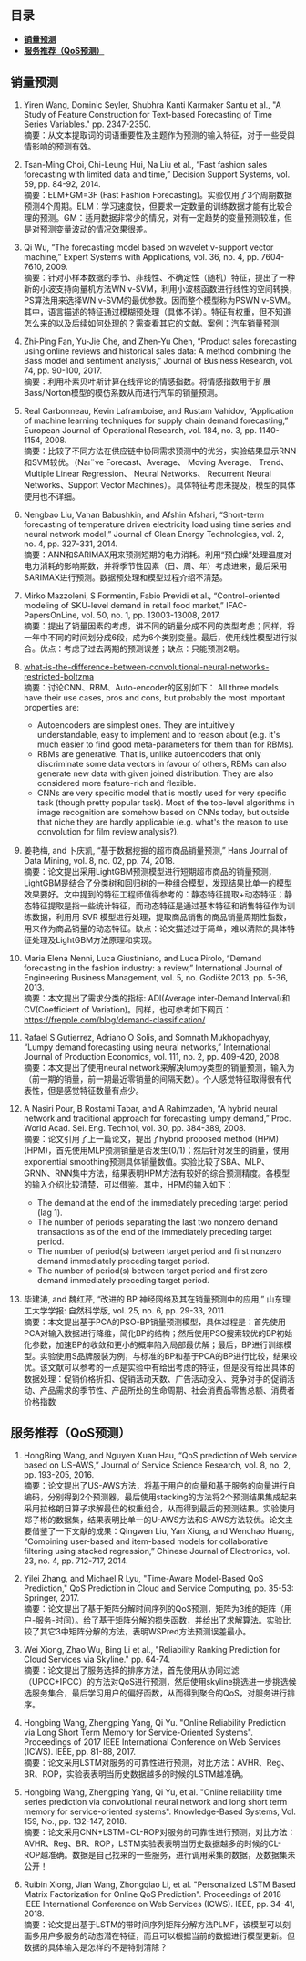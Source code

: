 ## 目录

- [**销量预测**](#demand_forecast)
- [**服务推荐（QoS预测）**](#service_recommendation)

##  <span id="demand_forecast">销量预测</span> 

1.	Yiren Wang, Dominic Seyler, Shubhra Kanti Karmaker Santu et al., "A Study of Feature Construction for Text-based Forecasting of Time Series Variables." pp. 2347-2350.  
摘要：从文本提取词的词语重要性及主题作为预测的输入特征，对于一些受舆情影响的预测有效。

2.	Tsan-Ming Choi, Chi-Leung Hui, Na Liu et al., “Fast fashion sales forecasting with limited data and time,” Decision Support Systems, vol. 59, pp. 84-92, 2014.  
摘要：ELM+GM=3F (Fast Fashion Forecasting)。实验仅用了3个周期数据预测4个周期。ELM：学习速度快，但要求一定数量的训练数据才能有比较合理的预测。GM：适用数据非常少的情况，对有一定趋势的变量预测较准，但是对预测变量波动的情况效果很差。

3.	Qi Wu, “The forecasting model based on wavelet ν-support vector machine,” Expert Systems with Applications, vol. 36, no. 4, pp. 7604-7610, 2009.  
摘要：针对小样本数据的季节、非线性、不确定性（随机）特征，提出了一种新的小波支持向量机方法WN v-SVM，利用小波核函数进行线性的空间转换，PS算法用来选择WN v-SVM的最优参数。因而整个模型称为PSWN v-SVM。其中，语言描述的特征通过模糊预处理（具体不详）。特征有权重，但不知道怎么来的以及后续如何处理的？需查看其它的文献。案例：汽车销量预测
 
4.	Zhi-Ping Fan, Yu-Jie Che, and Zhen-Yu Chen, “Product sales forecasting using online reviews and historical sales data: A method combining the Bass model and sentiment analysis,” Journal of Business Research, vol. 74, pp. 90-100, 2017.  
摘要：利用朴素贝叶斯计算在线评论的情感指数。将情感指数用于扩展Bass/Norton模型的模仿系数从而进行汽车的销量预测。

5.	Real Carbonneau, Kevin Laframboise, and Rustam Vahidov, “Application of machine learning techniques for supply chain demand forecasting,” European Journal of Operational Research, vol. 184, no. 3, pp. 1140-1154, 2008.  
摘要：比较了不同方法在供应链中协同需求预测中的优劣，实验结果显示RNN和SVM较优。（Naı¨ve Forecast、Average、 Moving Average、 Trend、 Multiple Linear Regression、 Neural Networks、 Recurrent Neural   Networks、Support Vector Machines）。具体特征考虑未提及，模型的具体使用也不详细。

6.	Nengbao Liu, Vahan Babushkin, and Afshin Afshari, “Short-term forecasting of temperature driven electricity load using time series and neural network model,” Journal of Clean Energy Technologies, vol. 2, no. 4, pp. 327-331, 2014.  
摘要：ANN和SARIMAX用来预测短期的电力消耗。利用“预白燥”处理温度对电力消耗的影响期数，并将季节性因素（日、周、年）考虑进来，最后采用SARIMAX进行预测。数据预处理和模型过程介绍不清楚。

7.	Mirko Mazzoleni, S Formentin, Fabio Previdi et al., “Control-oriented modeling of SKU-level demand in retail food market,” IFAC-PapersOnLine, vol. 50, no. 1, pp. 13003-13008, 2017.  
摘要：提出了销量因素的考虑，讲不同的销量分成不同的类型考虑；同样，将一年中不同的时间划分成6段，成为6个类别变量。最后，使用线性模型进行拟合。优点：考虑了过去两期的预测误差；缺点：只能预测2期。

8. [what-is-the-difference-between-convolutional-neural-networks-restricted-boltzma](https://stats.stackexchange.com/questions/114385/what-is-the-difference-between-convolutional-neural-networks-restricted-boltzma)  
摘要：讨论CNN、RBM、Auto-encoder的区别如下：
All three models have their use cases, pros and cons, but probably the most important properties are: 
   - Autoencoders are simplest ones. They are intuitively understandable, easy to implement and to reason about (e.g. it's much easier to find good meta-parameters for them than for RBMs). 
   - RBMs are generative. That is, unlike autoencoders that only discriminate some data vectors in favour of others, RBMs can also generate new data with given joined distribution. They are also considered more feature-rich and flexible.
   - CNNs are very specific model that is mostly used for very specific task (though pretty popular task). Most of the top-level algorithms in image recognition are somehow based on CNNs today, but outside that niche they are hardly applicable (e.g. what's the reason to use convolution for film review analysis?).

9.	姜艳梅, and 卜庆凯, “基于数据挖掘的超市商品销量预测,” Hans Journal of Data Mining, vol. 8, no. 02, pp. 74, 2018.  
摘要：论文提出采用LightGBM预测模型进行短期超市商品的销量预测，LightGBM是结合了分类树和回归树的一种组合模型，发现结果比单一的模型效果要好。文中提到的特征工程师值得参考的：静态特征提取+动态特征；静态特征提取是指一些统计特征，而动态特征是通过基本特征和销售特征作为训练数据，利用用 SVR 模型进行处理，提取商品销售的商品销量周期性指数，用来作为商品销量的动态特征。缺点：论文描述过于简单，难以清除的具体特征处理及LightGBM方法原理和实现。

10.	Maria Elena Nenni, Luca Giustiniano, and Luca Pirolo, “Demand forecasting in the fashion industry: a review,” International Journal of Engineering Business Management, vol. 5, no. Godište 2013, pp. 5-36, 2013.  
摘要：本文提出了需求分类的指标: ADI(Average inter‐Demand Interval)和CV(Coefficient of Variation)。同样，也可参考如下网页：https://frepple.com/blog/demand-classification/

11.	Rafael S Gutierrez, Adriano O Solis, and Somnath Mukhopadhyay, “Lumpy demand forecasting using neural networks,” International Journal of Production Economics, vol. 111, no. 2, pp. 409-420, 2008.  
摘要：本文提出了使用neural network来解决lumpy类型的销量预测，输入为（前一期的销量，前一期最近零销量的间隔天数）。个人感觉特征取得很有代表性，但是感觉特征数量有点少。

12.	A Nasiri Pour, B Rostami Tabar, and A Rahimzadeh, “A hybrid neural network and traditional approach for forecasting lumpy demand,” Proc. World Acad. Sei. Eng. Technol, vol. 30, pp. 384-389, 2008.  
摘要：论文引用了上一篇论文，提出了hybrid proposed method (HPM) (HPM)，首先使用MLP预测销量是否发生(0/1)；然后针对发生的销量，使用exponential smoothing预测具体销量数值。实验比较了SBA、MLP、GRNN、RNN集中方法，结果表明HPM方法有较好的综合预测精度。各模型的输入介绍比较清楚，可以借鉴。其中，HPM的输入如下： 
      - The demand at the end of the immediately preceding target period (lag 1). 
      - The number of periods separating the last two nonzero demand transactions as of the end of the immediately preceding target period. 
      - The number of period(s) between target period and first nonzero demand immediately preceding target period. 
      - The number of period(s) between target period and first zero demand immediately preceding target period.

13.	毕建涛, and 魏红芹, “改进的 BP 神经网络及其在销量预测中的应用,” 山东理工大学学报: 自然科学版, vol. 25, no. 6, pp. 29-33, 2011.  
摘要：本文提出基于PCA的PSO-BP销量预测模型，具体过程是：首先使用PCA对输入数据进行降维，简化BP的结构；然后使用PSO搜索较优的BP初始化参数，加速BP的收敛和更小的概率陷入局部最优解；最后，BP进行训练模型。实验使用S品牌服装为例，与标准的BP和基于PCA的BP进行比较，结果较优。该文献可以参考的一点是实验中有给出考虑的特征，但是没有给出具体的数据处理：促销价格折扣、促销活动天数、广告活动投入、竞争对手的促销活动、产品需求的季节性、产品所处的生命周期、社会消费品零售总额、消费者价格指数

##  <span id="service_recommendation">服务推荐（QoS预测）</span> 
1.	HongBing Wang, and Nguyen Xuan Hau, “QoS prediction of Web service based on US-AWS,” Journal of Service Science Research, vol. 8, no. 2, pp. 193-205, 2016.  
摘要：论文提出了US-AWS方法，将基于用户的向量和基于服务的向量进行自编码，分别得到2个预测器，最后使用stacking的方法将2个预测结果集成起来采用拉格朗日算子求解最佳的权重组合，从而得到最后的预测结果。实验使用郑子彬的数据集，结果表明比单一的U-AWS方法和S-AWS方法较优。论文主要借鉴了一下文献的成果：Qingwen Liu, Yan Xiong, and Wenchao Huang, “Combining user-based and item-based models for collaborative filtering using stacked regression,” Chinese Journal of Electronics, vol. 23, no. 4, pp. 712-717, 2014.

2.	Yilei Zhang, and Michael R Lyu, "Time-Aware Model-Based QoS Prediction," QoS Prediction in Cloud and Service Computing, pp. 35-53: Springer, 2017.  
摘要：论文提出了基于矩阵分解时间序列的QoS预测，矩阵为3维的矩阵（用户-服务-时间）。给了基于矩阵分解的损失函数，并给出了求解算法。实验比较了其它3中矩阵分解的方法，表明WSPred方法预测误差最小。
   
3.	Wei Xiong, Zhao Wu, Bing Li et al., "Reliability Ranking Prediction for Cloud Services via Skyline." pp. 64-74.    
摘要：论文提出了服务选择的排序方法，首先使用从协同过滤（UPCC+IPCC）的方法对QoS进行预测，然后使用skyline挑选进一步挑选候选服务集合，最后学习用户的偏好函数，从而得到聚合的QoS，对服务进行排序。

4.	Hongbing Wang, Zhengping Yang, Qi Yu. "Online Reliability Prediction via Long Short Term Memory for Service-Oriented Systems". Proceedings of 2017 IEEE International Conference on Web Services (ICWS). IEEE, pp. 81-88, 2017.  
摘要：论文采用LSTM对服务的可靠性进行预测，对比方法：AVHR、Reg、BR、ROP，实验表表明当历史数据越多的时候的LSTM越准确。

5.	Hongbing Wang, Zhengping Yang, Qi Yu, et al. "Online reliability time series prediction via convolutional neural network and long short term memory for service-oriented systems". Knowledge-Based Systems, Vol. 159, No., pp. 132-147, 2018.  
摘要：论文采用CNN+LSTM=CL-ROP对服务的可靠性进行预测，对比方法：AVHR、Reg、BR、ROP，LSTM实验表表明当历史数据越多的时候的CL-ROP越准确。数据是自己找来的一些服务，进行调用采集的数据，及数据集未公开！

6.	Ruibin Xiong, Jian Wang, Zhongqiao Li, et al. "Personalized LSTM Based Matrix Factorization for Online QoS Prediction". Proceedings of 2018 IEEE International Conference on Web Services (ICWS). IEEE, pp. 34-41, 2018.  
摘要：论文提出基于LSTM的带时间序列矩阵分解方法PLMF，该模型可以刻画多用户多服务的动态潜在特征，而且可以根据当前的数据进行模型更新。但数据的具体输入是怎样的不是特别清除？
